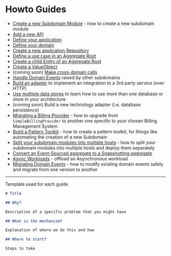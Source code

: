 # Howto Guides

* [Create a new Subdomain Module](010-subdomain-module.md) - how to create a new subdomain module
* [Add a new API](020-api-endpoint.md)
* [Define your application](030-application-layer.md)
* [Define your domain](040-domain-layer.md)
* [Create a new application Repository](110-application-repository.md)
* [Define a use case in an Aggregate Root](120-aggregates.md)
* [Create a child Entity of an Aggregate Root](130-child-entities.md)
* [Create a ValueObject](140-valueobjects.md)
* (coming soon) [Make cross-domain calls](150-application-services.md)
* [Handle Domain Events](090-handle-domain-events.md) raised by other subdomains
* [Build an adapter](100-build-adapter-third-party.md) to implement an integration to a 3rd party service (over HTTP)
* [Use multiple data stores](160-use-multiple-stores.md) to learn how to use more than one database or store in your architecture
* (coming soon) Build a new technology adapter (i.e. database persistence)
* [Migrating a Billing Provider](900-migrate-billing-provider.md) - how to upgrade from `SimpleBillingProvider` to another one specific to your chosen Billing Management System.
* [Build a Pattern Toolkit](200-create-pattern-toolkit.md) - how to create a pattern toolkit, for things like automating the creation of a new Subdomain
* [Split your subdomain modules into multiple hosts](210-split-modules.md) - how to split your subdomain modules into multiple hosts and deploy them separately
* [Convert an Event-Sourced aggregate to a Snapshotting aggregate](220-convert-event-sourced-aggregate-to-snapshot.md)
* [Async Workloads](230-async-workloads.md) - offload an Asynchronous workload
* [Migrating Domain Events](910-migrate-domain-events.md) - how to modify existing domain events safely and migrate from one version to another  

---

Template used for each guide

```markdown
# Title

## Why?

Description of a specific problem that you might have

## What is the mechanism?

Explanation of where we do this and how

## Where to start?

Steps to take
```

